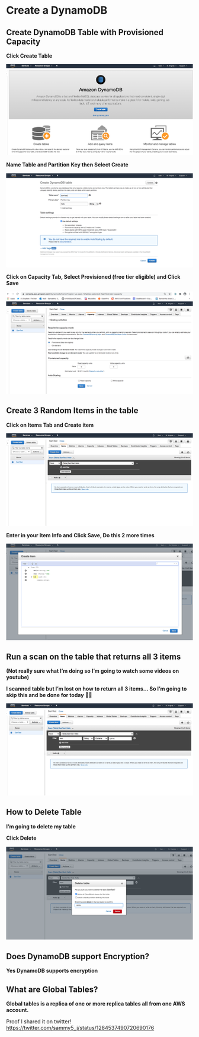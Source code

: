 


# Create a DynamoDB

## Create DynamoDB Table with Provisioned Capacity

**Click Create Table**

![](1-Click-Create-Table.png)

**Name Table and Partition Key then Select Create**

![](2-Name-table-and-hit-Create.png)

**Click on Capacity Tab, Select Provisioned (free tier eligible) and Click Save**

![](3-provisioned.png)


## Create 3 Random Items in the table

**Click on Items Tab and Create item**

![](4.png)

**Enter in your Item Info and Click Save, Do this 2 more times**

![](5.png)

## Run a scan on the table that returns all 3 items

**(Not really sure what I’m doing so I’m going to watch some videos on youtube)**

**I scanned table but I’m lost on how to return all 3 items... So I’m going to skip this and be done for today** 🤷‍♀️ 

![](6.png) 

## How to Delete Table 

**I’m going to delete my table**

**Click Delete**

![](7.png)

## Does DynamoDB support Encryption?

**Yes DynamoDB supports encryption**

## What are Global Tables?

**Global tables is a replica of one or more replica tables all from one AWS account.**


Proof I shared it on twitter! https://twitter.com/sammy5_j/status/1284537490720690176








